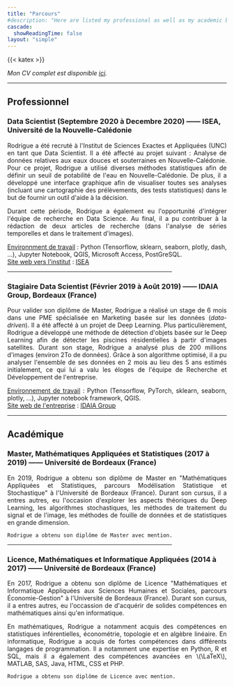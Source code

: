 ```yaml
---
title: "Parcours"
#description: "Here are listed my professional as well as my academic backgrounds."
cascade:
  showReadingTime: false
layout: "simple"
---
```

{{< katex >}}


_Mon CV complet est disponible [ici](resume.pdf)._

<hr>

## Professionnel

### Data Scientist (Septembre 2020 à Decembre 2020) —— ISEA, Université de la Nouvelle-Calédonie

<span style='text-align: justify;'>

Rodrigue a été recruté à l'Institut de Sciences Exactes et Appliquées (UNC) en tant que Data Scientist. Il a été affecté au projet suivant : Analyse de données relatives aux eaux douces et souterraines en Nouvelle-Calédonie. Pour ce projet, Rodrigue a utilisé diverses méthodes statistiques afin de définir un seuil de potabilité de l'eau en Nouvelle-Calédonie. De plus, il a développé une interface graphique afin de visualiser toutes ses analyses (incluant une cartographie des prélèvements, des tests statistiques) dans le but de fournir un outil d'aide à la décision.

Durant cette période, Rodrigue a également eu l'opportunité d'intégrer l'équipe de recherche en Data Science. Au final, il a pu contribuer à la rédaction de deux articles de recherche (dans l'analyse de séries temporelles et dans le traitement d'images).

<u>Environnment de travail</u> : Python (Tensorflow, sklearn, seaborn, plotly, dash, ...), Jupyter Notebook, QGIS, Microsoft Access, PostGreSQL.\
<u>Site web vers l'institut</u> : <a href="https://isea.unc.nc/" target="_blank">ISEA</a>

</span>

<hr style="width:75%">

### Stagiaire Data Scientist (Février 2019 à Août 2019) —— IDAIA Group, Bordeaux (France)

<span style='text-align: justify;'>

Pour valider son diplôme de Master, Rodrigue a réalisé un stage de 6 mois dans une PME spécialisée en Marketing basée sur les données (_data-driven_). Il a été affecté à un projet de Deep Learning. Plus particulièrement, Rodrigue a développé une méthode de détection d'objets basée sur le Deep Learning afin de détecter les piscines résidentielles à partir d'images satellites. Durant son stage, Rodrigue a analysé plus de 200 millions d'images (environ 2To de données). Grâce à son algorithme optimisé, il a pu analyser l'ensemble de ses données en 2 mois au lieu des 5 ans estimés initialement, ce qui lui a valu les éloges de l'équipe de Recherche et Développement de l'entreprise.

<u>Environnement de travail</u> : Python (Tensorflow, PyTorch, sklearn, seaborn, plotly, ...), Jupyter notebook framework, QGIS.\
<u>Site web de l'entreprise</u> : <a href="https://www.idaia.group/" target="_blank">IDAIA Group</a>

</span>

<hr>

## Académique

### Master, Mathématiques Appliquées et Statistiques (2017 à 2019) —— Université de Bordeaux (France)

<span style='text-align: justify;'>

En 2019, Rodrigue a obtenu son diplôme de Master en "Mathématiques Appliquées et Statistiques, parcours Modélisation Statistique et Stochastique" à l'Université de Bordeaux (France). Durant son cursus, il a entres autres, eu l'occasion d'explorer les aspects théoriques du Deep Learning, les algorithmes stochastiques, les méthodes de traitement du signal et de l'image, les méthodes de fouille de données et de statistiques en grande dimension.

    Rodrigue a obtenu son diplôme de Master avec mention.

</span>

<hr style="width:75%">

### Licence, Mathématiques et Informatique Appliquées (2014 à 2017) —— Université de Bordeaux (France)

<span style='text-align: justify;'>

En 2017, Rodrigue a obtenu son diplôme de Licence "Mathématiques et Informatique Appliquées aux Sciences Humaines et Sociales, parcours Économie-Gestion" à l'Université de Bordeaux (France). Durant son cursus, il a entres autres, eu l'occassion de d'acquérir de solides compétences en mathématiques ainsi qu'en informatique.

En mathématiques, Rodrigue a notamment acquis des compétences en statistiques inférentielles, économétrie, topologie et en algèbre linéaire.
En informatique, Rodrigue a acquis de fortes compétences dans différents langages de programmation. Il a notamment une expertise en Python, R et SQL, mais il a également des compétences avancées en \\(\LaTeX\\), MATLAB, SAS, Java, HTML, CSS et PHP.

    Rodrigue a obtenu son diplôme de Licence avec mention.

</span>
